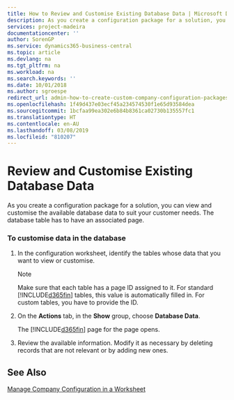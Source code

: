 ```yaml
---
title: How to Review and Customise Existing Database Data | Microsoft Docs
description: As you create a configuration package for a solution, you can view and customise the available database data to suit your customer needs. The database table has to have an associated page.
services: project-madeira
documentationcenter: ''
author: SorenGP
ms.service: dynamics365-business-central
ms.topic: article
ms.devlang: na
ms.tgt_pltfrm: na
ms.workload: na
ms.search.keywords: ''
ms.date: 10/01/2018
ms.author: sgroespe
redirect_url: admin-how-to-create-custom-company-configuration-packages
ms.openlocfilehash: 1f49d437e03ecf45a234574530f1e65d93584dea
ms.sourcegitcommit: 1bcfaa99ea302e6b84b8361ca02730b135557fc1
ms.translationtype: HT
ms.contentlocale: en-AU
ms.lasthandoff: 03/08/2019
ms.locfileid: "810207"
---
```

# <a name="review-and-customize-existing-database-data"></a>Review and Customise Existing Database Data
As you create a configuration package for a solution, you can view and customise the available database data to suit your customer needs. The database table has to have an associated page.  

### <a name="to-customize-data-in-the-database"></a>To customise data in the database  

1.  In the configuration worksheet, identify the tables whose data that you want to view or customise.  

    > [!NOTE]  
    >  Make sure that each table has a page ID assigned to it. For standard [!INCLUDE[d365fin](includes/d365fin_md.md)] tables, this value is automatically filled in. For custom tables, you have to provide the ID.  

2.  On the **Actions** tab, in the **Show** group, choose **Database Data**.  

     The [!INCLUDE[d365fin](includes/d365fin_md.md)] page for the page opens.  

3.  Review the available information. Modify it as necessary by deleting records that are not relevant or by adding new ones.  

## <a name="see-also"></a>See Also  
 [Manage Company Configuration in a Worksheet](admin-how-to-manage-company-configuration-in-a-worksheet.md)
